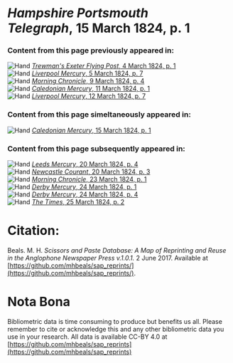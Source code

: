 # *Hampshire Portsmouth Telegraph*, 15 March 1824, p. 1  
  
### Content from this page previously appeared in:  
![Hand](http://scissorsandpaste.net/wp-content/uploads/2017/06/smallhandpointer.png) [*Trewman's Exeter Flying Post*, 4 March 1824, p. 1](https://mhbeals.github.io/sap_html/Trewman's-Exeter-Flying-Post/Trewman's-Exeter-Flying-Post-4-March-1824-p-1)  
![Hand](http://scissorsandpaste.net/wp-content/uploads/2017/06/smallhandpointer.png) [*Liverpool Mercury*, 5 March 1824, p. 7](https://mhbeals.github.io/sap_html/Liverpool-Mercury/Liverpool-Mercury-5-March-1824-p-7)  
![Hand](http://scissorsandpaste.net/wp-content/uploads/2017/06/smallhandpointer.png) [*Morning Chronicle*, 9 March 1824, p. 4](https://mhbeals.github.io/sap_html/Morning-Chronicle/Morning-Chronicle-9-March-1824-p-4)  
![Hand](http://scissorsandpaste.net/wp-content/uploads/2017/06/smallhandpointer.png) [*Caledonian Mercury*, 11 March 1824, p. 1](https://mhbeals.github.io/sap_html/Caledonian-Mercury/Caledonian-Mercury-11-March-1824-p-1)  
![Hand](http://scissorsandpaste.net/wp-content/uploads/2017/06/smallhandpointer.png) [*Liverpool Mercury*, 12 March 1824, p. 7](https://mhbeals.github.io/sap_html/Liverpool-Mercury/Liverpool-Mercury-12-March-1824-p-7)  
  
### Content from this page simeltaneously appeared in:  
![Hand](http://scissorsandpaste.net/wp-content/uploads/2017/06/smallhandpointer.png) [*Caledonian Mercury*, 15 March 1824, p. 1](https://mhbeals.github.io/sap_html/Caledonian-Mercury/Caledonian-Mercury-15-March-1824-p-1)  
  
### Content from this page subsequently appeared in:  
![Hand](http://scissorsandpaste.net/wp-content/uploads/2017/06/smallhandpointer.png) [*Leeds Mercury*, 20 March 1824, p. 4](https://mhbeals.github.io/sap_html/Leeds-Mercury/Leeds-Mercury-20-March-1824-p-4)  
![Hand](http://scissorsandpaste.net/wp-content/uploads/2017/06/smallhandpointer.png) [*Newcastle Courant*, 20 March 1824, p. 3](https://mhbeals.github.io/sap_html/Newcastle-Courant/Newcastle-Courant-20-March-1824-p-3)  
![Hand](http://scissorsandpaste.net/wp-content/uploads/2017/06/smallhandpointer.png) [*Morning Chronicle*, 23 March 1824, p. 1](https://mhbeals.github.io/sap_html/Morning-Chronicle/Morning-Chronicle-23-March-1824-p-1)  
![Hand](http://scissorsandpaste.net/wp-content/uploads/2017/06/smallhandpointer.png) [*Derby Mercury*, 24 March 1824, p. 1](https://mhbeals.github.io/sap_html/Derby-Mercury/Derby-Mercury-24-March-1824-p-1)  
![Hand](http://scissorsandpaste.net/wp-content/uploads/2017/06/smallhandpointer.png) [*Derby Mercury*, 24 March 1824, p. 4](https://mhbeals.github.io/sap_html/Derby-Mercury/Derby-Mercury-24-March-1824-p-4)  
![Hand](http://scissorsandpaste.net/wp-content/uploads/2017/06/smallhandpointer.png) [*The Times*, 25 March 1824, p. 2](https://mhbeals.github.io/sap_html/The-Times/The-Times-25-March-1824-p-2)  


# Citation: 

Beals. M. H. *Scissors and Paste Database: A Map of Reprinting and Reuse in the Anglophone Newspaper Press v.1.0.1.* 2 June 2017. Available at [https://github.com/mhbeals/sap_reprints/](https://github.com/mhbeals/sap_reprints/). 

# Nota Bona

Bibliometric data is time consuming to produce but benefits us all. Please remember to cite or acknowledge this and any other bibliometric data you use in your research. All data is available CC-BY 4.0 at [https://github.com/mhbeals/sap_reprints](https://github.com/mhbeals/sap_reprints)